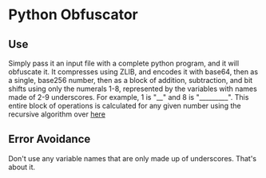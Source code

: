 # Python Obfuscator
## Use
Simply pass it an input file with a complete python program, and it will obfuscate it. It compresses using ZLIB, and encodes it with base64, then as a single, base256 number, then as a block of addition, subtraction, and bit shifts using only the numerals 1-8, represented by the variables with names made of 2-9 underscores. For example, 1 is "\_\_" and 8 is "________\_". This entire block of operations is calculated for any given number using the recursive algorithm over [here](https://benkurtovic.com/2014/06/01/obfuscating-hello-world.html)
## Error Avoidance
Don't use any variable names that are only made up of underscores. That's about it.

